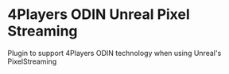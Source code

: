 # 4Players ODIN Unreal Pixel Streaming
Plugin to support 4Players ODIN technology when using Unreal's PixelStreaming
